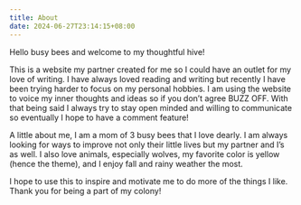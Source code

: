 ```yaml
---
title: About
date: 2024-06-27T23:14:15+08:00
---
```


Hello busy bees and welcome to my thoughtful hive! 

This is a website my partner created for me so I could have an outlet for my 
love of writing. I have always loved reading and writing but recently I have 
been trying harder to focus on my personal hobbies. I am using the website to 
voice my inner thoughts and ideas so if you don’t agree BUZZ OFF. With that 
being said I always try to stay open minded and willing to communicate so 
eventually I hope to have a comment feature! 

A little about me, I am a mom of 3 busy bees that I love dearly. I am always 
looking for ways to improve not only their little lives but my partner and 
I’s as well. I also love animals, especially wolves, my favorite color is 
yellow (hence the theme), and I enjoy fall and rainy weather the most. 

I hope to use this to inspire and motivate me to do more of the things I like. 
Thank you for being a part of my colony! 
